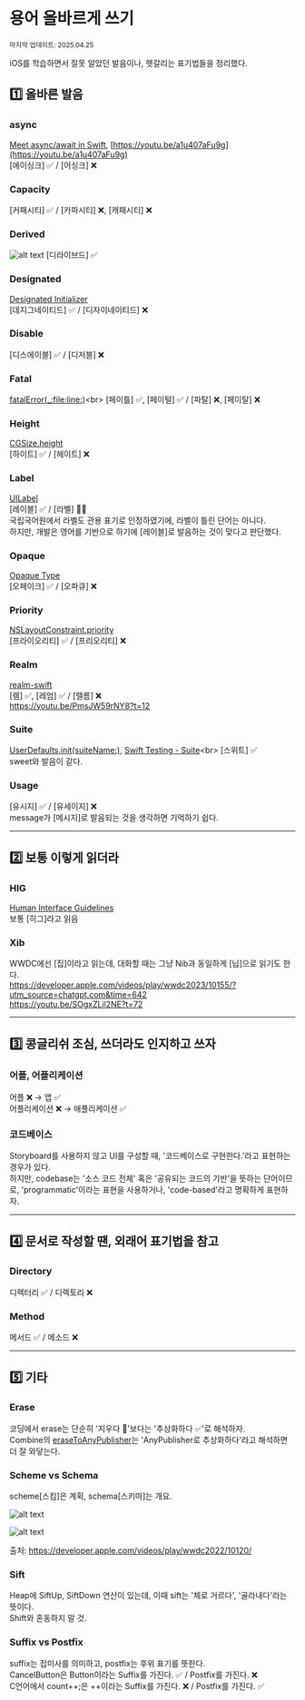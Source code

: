 # 용어 올바르게 쓰기

<small>마지막 업데이트: 2025.04.25</small>

iOS를 학습하면서 잘못 알았던 발음이나, 헷갈리는 표기법들을 정리했다.

## 1️⃣ 올바른 발음

### async

[Meet async/await in Swift](https://developer.apple.com/videos/play/wwdc2021/10132/), [https://youtu.be/a1u407aFu9g](https://youtu.be/a1u407aFu9g)<br>
[에이싱크] ✅ / [어싱크] ❌

### Capacity

[커패시티] ✅ / [카파시티] ❌, [캐패시티] ❌

### Derived

![alt text](image.png)
[디라이브드] ✅

### Designated

[Designated Initializer](https://docs.swift.org/swift-book/documentation/the-swift-programming-language/initialization#Designated-Initializers-and-Convenience-Initializers)<br>
[데지그네이티드] ✅ / [디자이네이티드] ❌

### Disable

[디스에이블] ✅ / [디저블] ❌

### Fatal

[fatalError(_:file:line:)](https://developer.apple.com/documentation/swift/fatalerror(_:file:line:))<br>
[페이틀] ✅, [페이털] ✅ / [파탈] ❌, [페이탈] ❌

### Height

[CGSize.height](https://developer.apple.com/documentation/corefoundation/cgsize/height)<br>
[하이트] ✅ / [헤이트] ❌

### Label

[UILabel](https://developer.apple.com/documentation/uikit/uilabel)<br>
[레이블] ✅ / [라벨] 🤔❌<br>
국립국어원에서 라벨도 관용 표기로 인정하였기에, 라벨이 틀린 단어는 아니다.<br>
하지만, 개발은 영어를 기반으로 하기에 [레이블]로 발음하는 것이 맞다고 판단했다.

### Opaque

[Opaque Type](https://docs.swift.org/swift-book/documentation/the-swift-programming-language/opaquetypes)<br>
[오페이크] ✅ / [오파큐] ❌

### Priority

[NSLayoutConstraint.priority](https://developer.apple.com/documentation/uikit/nslayoutconstraint/priority)<br>
[프라이오리티] ✅ / [프리오리티] ❌

### Realm

[realm-swift](https://github.com/realm/realm-swift)<br>
[렘] ✅, [레엄] ✅ / [렐름] ❌<br>
https://youtu.be/PmsJW59rNY8?t=12

### Suite

[UserDefaults.init(suiteName:)](https://developer.apple.com/documentation/foundation/userdefaults/1409957-init), [Swift Testing - Suite](https://developer.apple.com/documentation/testing/suite(_:_:))<br>
[스위트] ✅<br>
sweet와 발음이 같다.

### Usage

[유시지] ✅ / [유세이지] ❌<br>
message가 [메시지]로 발음되는 것을 생각하면 기억하기 쉽다.

---

## 2️⃣ 보통 이렇게 읽더라

### HIG

[Human Interface Guidelines](https://developer.apple.com/kr/design/human-interface-guidelines/)<br>
보통 [히그]라고 읽음

### Xib

WWDC에선 [집]이라고 읽는데, 대화할 때는 그냥 Nib과 동일하게 [닙]으로 읽기도 한다.<br>
https://developer.apple.com/videos/play/wwdc2023/10155/?utm_source=chatgpt.com&time=642<br>
https://youtu.be/SOgxZLjl2NE?t=72

---

## 3️⃣ 콩글리쉬 조심, 쓰더라도 인지하고 쓰자

### 어플, 어플리케이션

어플 ❌ → 앱 ✅<br>
어플리케이션 ❌ → 애플리케이션 ✅

### 코드베이스

Storyboard를 사용하지 않고 UI를 구성할 때, '코드베이스로 구현한다.'라고 표현하는 경우가 있다.<br>
하지만, codebase는 '소스 코드 전체' 혹은 '공유되는 코드의 기반'을 뜻하는 단어이므로, 'programmatic'이라는 표현을 사용하거나, 'code-based'라고 명확하게 표현하자.

---

## 4️⃣ 문서로 작성할 땐, 외래어 표기법을 참고

### Directory

디렉터리 ✅ / 디렉토리 ❌

### Method

메서드 ✅ / 메소드 ❌

---

## 5️⃣ 기타

### Erase

코딩에서 erase는 단순히 '지우다 🤔'보다는 '추상화하다 ✅'로 해석하자.<br>
Combine의 [eraseToAnyPublisher](https://developer.apple.com/documentation/combine/just/erasetoanypublisher())는 'AnyPublisher로 추상화하다'라고 해석하면 더 잘 와닿는다.

### Scheme vs Schema

scheme[스킴]은 계획, schema[스키마]는 개요.

![alt text](image-1.png)

![alt text](image-2.png)

출처: https://developer.apple.com/videos/play/wwdc2022/10120/

### Sift

Heap에 SiftUp, SiftDown 연산이 있는데, 이때 sift는 '체로 거르다', '골라내다'라는 뜻이다.<br>
Shift와 혼동하지 말 것.

### Suffix vs Postfix

suffix는 접미사를 의미하고, postfix는 후위 표기를 뜻한다.<br>
CancelButton은 Button이라는 Suffix를 가진다. ✅ / Postfix를 가진다. ❌<br>
C언어에서 count++;은 ++이라는 Suffix를 가진다. ❌ / Postfix를 가진다. ✅

